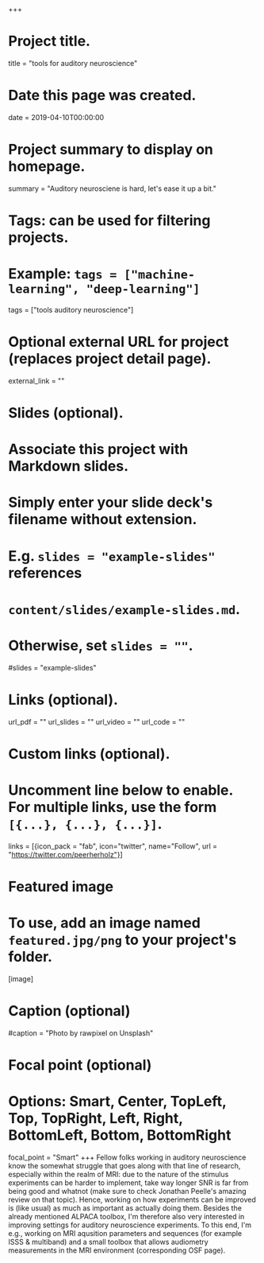 +++
# Project title.
title = "tools for auditory neuroscience"

# Date this page was created.
date = 2019-04-10T00:00:00

# Project summary to display on homepage.
summary = "Auditory neurosciene is hard, let's ease it up a bit."

# Tags: can be used for filtering projects.
# Example: `tags = ["machine-learning", "deep-learning"]`
tags = ["tools auditory neuroscience"]

# Optional external URL for project (replaces project detail page).
external_link = ""

# Slides (optional).
#   Associate this project with Markdown slides.
#   Simply enter your slide deck's filename without extension.
#   E.g. `slides = "example-slides"` references
#   `content/slides/example-slides.md`.
#   Otherwise, set `slides = ""`.
#slides = "example-slides"

# Links (optional).
url_pdf = ""
url_slides = ""
url_video = ""
url_code = ""

# Custom links (optional).
#   Uncomment line below to enable. For multiple links, use the form `[{...}, {...}, {...}]`.
links = [{icon_pack = "fab", icon="twitter", name="Follow", url = "https://twitter.com/peerherholz"}]

# Featured image
# To use, add an image named `featured.jpg/png` to your project's folder.
[image]
  # Caption (optional)
  #caption = "Photo by rawpixel on Unsplash"

  # Focal point (optional)
  # Options: Smart, Center, TopLeft, Top, TopRight, Left, Right, BottomLeft, Bottom, BottomRight
  focal_point = "Smart"
+++
Fellow folks working in auditory neuroscience know the somewhat struggle that goes along with that line of research, especially within the realm of MRI: due to the nature of the stimulus experiments can be harder to implement, take way longer SNR is far from being good and whatnot (make sure to check Jonathan Peelle's amazing review on that topic). Hence, working on how experiments can be improved is (like usual) as much as important as actually doing them. Besides the already mentioned ALPACA toolbox, I'm therefore also very interested in improving settings for auditory neuroscience experiments. To this end, I'm e.g., working on MRI aqusition parameters and sequences (for example ISSS & multiband) and a small toolbox that allows audiometry measurements in the MRI environment (corresponding OSF page).
